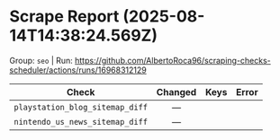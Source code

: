 # Scrape Report (2025-08-14T14:38:24.569Z)

Group: `seo`  |  Run: https://github.com/AlbertoRoca96/scraping-checks-scheduler/actions/runs/16968312129

| Check | Changed | Keys | Error |
|---|:---:|:--|:--|
| `playstation_blog_sitemap_diff` | — |  |  |
| `nintendo_us_news_sitemap_diff` | — |  |  |
